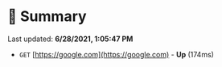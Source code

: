 # 📖 Summary
Last updated: **6/28/2021, 1:05:47 PM**

- `GET` [https://google.com](https://google.com) - **Up** (174ms)
